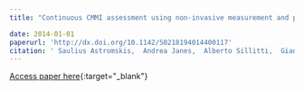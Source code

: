 ```yaml
---
title: "Continuous CMMI assessment using non-invasive measurement and process mining"

date: 2014-01-01
paperurl: 'http://dx.doi.org/10.1142/S0218194014400117'
citation: ' Saulius Astromskis,  Andrea Janes,  Alberto Sillitti,  Giancarlo Succi, &quot;Continuous CMMI assessment using non-invasive measurement and process mining.&quot;, 2014.'
---
```

[Access paper here](http://dx.doi.org/10.1142/S0218194014400117){:target="_blank"}
